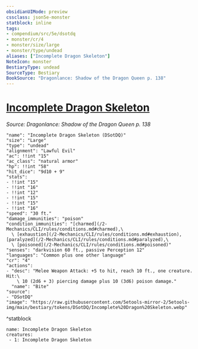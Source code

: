 ```yaml
---
obsidianUIMode: preview
cssclass: json5e-monster
statblock: inline
tags:
- compendium/src/5e/dsotdq
- monster/cr/4
- monster/size/large
- monster/type/undead
aliases: ["Incomplete Dragon Skeleton"]
NoteIcon: monster
BestiaryType: undead
SourceType: Bestiary
BookSource: "Dragonlance: Shadow of the Dragon Queen p. 138"
---
```

# [Incomplete Dragon Skeleton](2-Mechanics/CLI/bestiary/undead/incomplete-dragon-skeleton-dsotdq.md)
*Source: Dragonlance: Shadow of the Dragon Queen p. 138*  

```statblock
"name": "Incomplete Dragon Skeleton (DSotDQ)"
"size": "Large"
"type": "undead"
"alignment": "Lawful Evil"
"ac": !!int "15"
"ac_class": "natural armor"
"hp": !!int "58"
"hit_dice": "9d10 + 9"
"stats":
- !!int "15"
- !!int "16"
- !!int "12"
- !!int "15"
- !!int "15"
- !!int "16"
"speed": "30 ft."
"damage_immunities": "poison"
"condition_immunities": "[charmed](/2-Mechanics/CLI/rules/conditions.md#charmed),\
  \ [exhaustion](/2-Mechanics/CLI/rules/conditions.md#exhaustion), [paralyzed](/2-Mechanics/CLI/rules/conditions.md#paralyzed),\
  \ [poisoned](/2-Mechanics/CLI/rules/conditions.md#poisoned)"
"senses": "darkvision 60 ft., passive Perception 12"
"languages": "Common plus one other language"
"cr": "4"
"actions":
- "desc": "Melee Weapon Attack: +5 to hit, reach 10 ft., one creature. Hit:\
    \ 10 (2d6 + 3) piercing damage plus 10 (3d6) poison damage."
  "name": "Bite"
"source":
- "DSotDQ"
"image": "https://raw.githubusercontent.com/5etools-mirror-2/5etools-img/main/bestiary/tokens/DSotDQ/Incomplete%20Dragon%20Skeleton.webp"
```
^statblock

```encounter-table
name: Incomplete Dragon Skeleton
creatures:
 - 1: Incomplete Dragon Skeleton
```